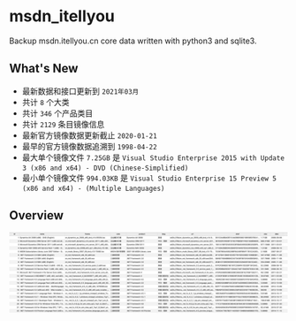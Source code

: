 # msdn_itellyou
Backup msdn.itellyou.cn core data written with python3 and sqlite3.

## What's New
 - 最新数据和接口更新到 `2021年03月`
 - 共计 `8` 个大类 
 - 共计 `346` 个产品类目 
 - 共计 `2129` 条目镜像信息 
 - 最新官方镜像数据更新截止 `2020-01-21` 
 - 最早的官方镜像数据追溯到 `1998-04-22` 
 - 最大单个镜像文件 `7.25GB` 是 `Visual Studio Enterprise 2015 with Update 3 (x86 and x64) - DVD (Chinese-Simplified)` 
 - 最小单个镜像文件 `994.03KB` 是 `Visual Studio Enterprise 15 Preview 5 (x86 and x64) - (Multiple Languages)`

## Overview
![](doc/db_screenshot_2021-03-11.jpg)
